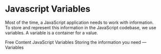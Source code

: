 # Javascript Variables

Most of the time, a JavaScript application needs to work with information. To store and represent this information in the JavaScript codebase, we use variables. A variable is a container for a value.

<ResourceGroupTitle>Free Content</ResourceGroupTitle>
<BadgeLink colorScheme='yellow' badgeText='Read' href='https://javascript.info/variables'>JavaScript Variables</BadgeLink>
<BadgeLink colorScheme='yellow' badgeText='Read' href='https://developer.mozilla.org/en-US/docs/Learn/JavaScript/First_steps/Variables'>Storing the information you need — Variables</BadgeLink>
